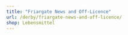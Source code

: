 ```yaml
---
title: "Friargate News and Off-Licence"
url: /derby/friargate-news-and-off-licence/
shop: Lebensmittel
---
```

